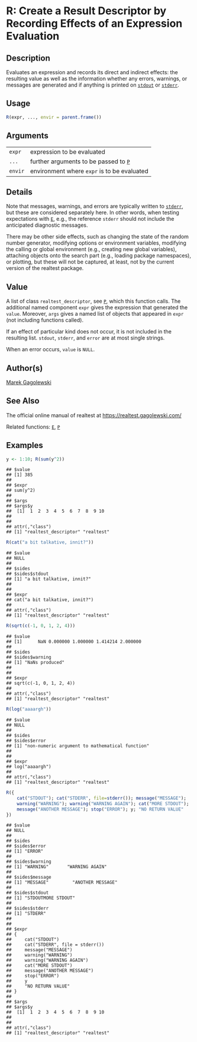 # R: Create a Result Descriptor by Recording Effects of an Expression Evaluation

## Description

Evaluates an expression and records its direct and indirect effects: the resulting value as well as the information whether any errors, warnings, or messages are generated and if anything is printed on [`stdout`](https://stat.ethz.ch/R-manual/R-devel/library/base/help/stdout.html) or [`stderr`](https://stat.ethz.ch/R-manual/R-devel/library/base/help/stderr.html).

## Usage

``` r
R(expr, ..., envir = parent.frame())
```

## Arguments

|         |                                               |
|---------|-----------------------------------------------|
| `expr`  | expression to be evaluated                    |
| `...`   | further arguments to be passed to [`P`](P.md) |
| `envir` | environment where `expr` is to be evaluated   |

## Details

Note that messages, warnings, and errors are typically written to [`stderr`](https://stat.ethz.ch/R-manual/R-devel/library/base/help/stderr.html), but these are considered separately here. In other words, when testing expectations with [`E`](E.md), e.g., the reference `stderr` should not include the anticipated diagnostic messages.

There may be other side effects, such as changing the state of the random number generator, modifying options or environment variables, modifying the calling or global environment (e.g., creating new global variables), attaching objects onto the search part (e.g., loading package namespaces), or plotting, but these will not be captured, at least, not by the current version of the <span class="pkg">realtest</span> package.

## Value

A list of class `realtest_descriptor`, see [`P`](P.md), which this function calls. The additional named component `expr` gives the expression that generated the `value`. Moreover, `args` gives a named list of objects that appeared in `expr` (not including functions called).

If an effect of particular kind does not occur, it is not included in the resulting list. `stdout`, `stderr`, and `error` are at most single strings.

When an error occurs, `value` is `NULL`.

## Author(s)

[Marek Gagolewski](https://www.gagolewski.com/)

## See Also

The official online manual of <span class="pkg">realtest</span> at <https://realtest.gagolewski.com/>

Related functions: [`E`](E.md), [`P`](P.md)

## Examples




``` r
y <- 1:10; R(sum(y^2))
```

```
## $value
## [1] 385
## 
## $expr
## sum(y^2)
## 
## $args
## $args$y
##  [1]  1  2  3  4  5  6  7  8  9 10
## 
## 
## attr(,"class")
## [1] "realtest_descriptor" "realtest"
```

``` r
R(cat("a bit talkative, innit?"))
```

```
## $value
## NULL
## 
## $sides
## $sides$stdout
## [1] "a bit talkative, innit?"
## 
## 
## $expr
## cat("a bit talkative, innit?")
## 
## attr(,"class")
## [1] "realtest_descriptor" "realtest"
```

``` r
R(sqrt(c(-1, 0, 1, 2, 4)))
```

```
## $value
## [1]      NaN 0.000000 1.000000 1.414214 2.000000
## 
## $sides
## $sides$warning
## [1] "NaNs produced"
## 
## 
## $expr
## sqrt(c(-1, 0, 1, 2, 4))
## 
## attr(,"class")
## [1] "realtest_descriptor" "realtest"
```

``` r
R(log("aaaargh"))
```

```
## $value
## NULL
## 
## $sides
## $sides$error
## [1] "non-numeric argument to mathematical function"
## 
## 
## $expr
## log("aaaargh")
## 
## attr(,"class")
## [1] "realtest_descriptor" "realtest"
```

``` r
R({
    cat("STDOUT"); cat("STDERR", file=stderr()); message("MESSAGE");
    warning("WARNING"); warning("WARNING AGAIN"); cat("MORE STDOUT");
    message("ANOTHER MESSAGE"); stop("ERROR"); y; "NO RETURN VALUE"
})
```

```
## $value
## NULL
## 
## $sides
## $sides$error
## [1] "ERROR"
## 
## $sides$warning
## [1] "WARNING"       "WARNING AGAIN"
## 
## $sides$message
## [1] "MESSAGE"         "ANOTHER MESSAGE"
## 
## $sides$stdout
## [1] "STDOUTMORE STDOUT"
## 
## $sides$stderr
## [1] "STDERR"
## 
## 
## $expr
## {
##     cat("STDOUT")
##     cat("STDERR", file = stderr())
##     message("MESSAGE")
##     warning("WARNING")
##     warning("WARNING AGAIN")
##     cat("MORE STDOUT")
##     message("ANOTHER MESSAGE")
##     stop("ERROR")
##     y
##     "NO RETURN VALUE"
## }
## 
## $args
## $args$y
##  [1]  1  2  3  4  5  6  7  8  9 10
## 
## 
## attr(,"class")
## [1] "realtest_descriptor" "realtest"
```
